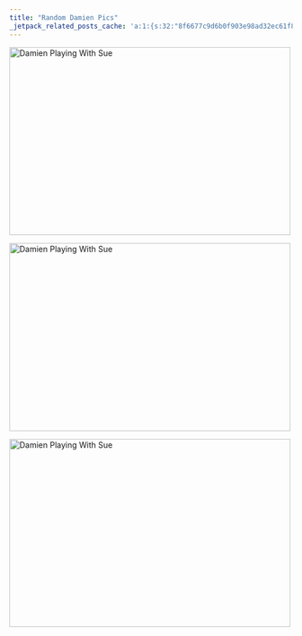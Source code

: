 ```yaml
---
title: "Random Damien Pics"
_jetpack_related_posts_cache: 'a:1:{s:32:"8f6677c9d6b0f903e98ad32ec61f8deb";a:2:{s:7:"expires";i:1523190894;s:7:"payload";a:3:{i:0;a:1:{s:2:"id";i:188;}i:1;a:1:{s:2:"id";i:230;}i:2;a:1:{s:2:"id";i:217;}}}}'
---
```

<p><a href="http://www.flickr.com/photos/lemon/1951476757/" class="tt-flickr"><img src="http://farm3.static.flickr.com/2378/1951476757_df72af04eb.jpg" alt="Damien Playing With Sue" width="500" height="334" border="0" /></a></p>
<p><a href="http://www.flickr.com/photos/lemon/1952267264/" class="tt-flickr"><img src="http://farm3.static.flickr.com/2294/1952267264_d07b418f7b.jpg" alt="Damien Playing With Sue" width="500" height="334" border="0" /></a></p>
<p><a href="http://www.flickr.com/photos/lemon/1951418973/" class="tt-flickr"><img src="http://farm3.static.flickr.com/2312/1951418973_3e8d5de9f4.jpg" alt="Damien Playing With Sue" width="500" height="334" border="0" /></a></p>
